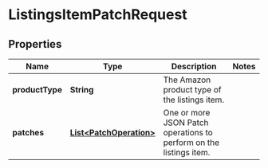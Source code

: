 
# ListingsItemPatchRequest

## Properties
Name | Type | Description | Notes
------------ | ------------- | ------------- | -------------
**productType** | **String** | The Amazon product type of the listings item. | 
**patches** | [**List&lt;PatchOperation&gt;**](PatchOperation.md) | One or more JSON Patch operations to perform on the listings item. | 



